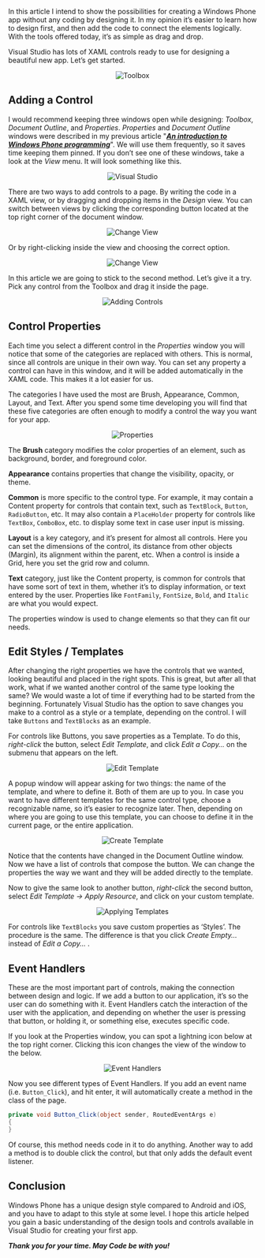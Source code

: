 In this article I intend to show the possibilities for creating a Windows Phone app without any coding by designing it. In my opinion it’s easier to learn how to design first, and then add the code to connect the elements logically. With the tools offered today, it’s as simple as drag and drop.

Visual Studio has lots of XAML controls ready to use for designing a beautiful new app. Let’s get started.

<span style="display:block;text-align:center">![Toolbox](/assets/images/2015-09-23/1442706946toolbox.gif)</span>

## Adding a Control

I would recommend keeping three windows open while designing: *Toolbox*, *Document Outline*, and *Properties*. *Properties* and *Document Outline* windows were described in my previous article "***[An introduction to Windows Phone programming](/An-Introduction-to-Windows-Phone-8.1-Development)***". We will use them frequently, so it saves time keeping them pinned. If you don’t see one of these windows, take a look at the *View* menu. It will look something like this.

<span style="display:block;text-align:center">![Visual Studio](/assets/images/2015-09-23/1442706953window.jpg)</span>

There are two ways to add controls to a page. By writing the code in a XAML view, or by dragging and dropping items in the *Design* view. You can switch between views by clicking the corresponding button located at the top right corner of the document window.

<span style="display:block;text-align:center">![Change View](/assets/images/2015-09-23/1442706939switch_view2.jpg)</span>

Or by right-clicking inside the view and choosing the correct option.

<span style="display:block;text-align:center">![Change View](/assets/images/2015-09-23/1442706905changeview.png)</span>

In this article we are going to stick to the second method. Let’s give it a try. Pick any control from the Toolbox and drag it inside the page.

<span style="display:block;text-align:center">![Adding Controls](/assets/images/2015-09-23/1442706912dragdrop.gif)</span>

## Control Properties

Each time you select a different control in the *Properties* window you will notice that some of the categories are replaced with others. This is normal, since all controls are unique in their own way. You can set any property a control can have in this window, and it will be added automatically in the XAML code. This makes it a lot easier for us.

The categories I have used the most are Brush, Appearance, Common, Layout, and Text. After you spend some time developing you will find that these five categories are often enough to modify a control the way you want for your app.

<span style="display:block;text-align:center">![Properties](/assets/images/2015-09-23/1442706931properties.jpg)</span>

The **Brush** category modifies the color properties of an element, such as background, border, and foreground color.

**Appearance** contains properties that change the visibility, opacity, or theme.

**Common** is more specific to the control type. For example, it may contain a Content property for controls that contain text, such as `TextBlock`, `Button`, `RadioButton`, etc. It may also contain a `PlaceHolder` property for controls like `TextBox`, `ComboBox`, etc. to display some text in case user input is missing.

**Layout** is a key category, and it’s present for almost all controls. Here you can set the dimensions of the control, its distance from other objects (Margin), its alignment within the parent, etc. When a control is inside a Grid, here you set the grid row and column.

**Text** category, just like the Content property, is common for controls that have some sort of text in them, whether it’s to display information, or text entered by the user. Properties like `FontFamily`, `FontSize`, `Bold`, and `Italic` are what you would expect.

The properties window is used to change elements so that they can fit our needs.

## Edit Styles / Templates

After changing the right properties we have the controls that we wanted, looking beautiful and placed in the right spots. This is great, but after all that work, what if we wanted another control of the same type looking the same? We would waste a lot of time if everything had to be started from the beginning. Fortunately Visual Studio has the option to save changes you make to a control as a style or a template, depending on the control. I will take `Buttons` and `TextBlocks` as an example.

For controls like Buttons, you save properties as a Template. To do this, *right-click* the button, select *Edit Template*, and click *Edit a Copy…* on the submenu that appears on the left.

<span style="display:block;text-align:center">![Edit Template](/assets/images/2015-09-23/1442706917edit_template.png)</span>

A popup window will appear asking for two things: the name of the template, and where to define it. Both of them are up to you. In case you want to have different templates for the same control type, choose a recognizable name, so it’s easier to recognize later. Then, depending on where you are going to use this template, you can choose to define it in the current page, or the entire application.

<span style="display:block;text-align:center">![Create Template](/assets/images/2015-09-23/1442706922edit_template_2.jpg)</span>

Notice that the contents have changed in the Document Outline window. Now we have a list of controls that compose the button. We can change the properties the way we want and they will be added directly to the template.

Now to give the same look to another button, *right-click* the second button, select *Edit Template -> Apply Resource*, and click on your custom template.

<span style="display:block;text-align:center">![Applying Templates](/assets/images/2015-09-23/1442706899apply_template.gif)</span>

For controls like `TextBlocks` you save custom properties as ‘Styles’. The procedure is the same. The difference is that you click *Create Empty…* instead of *Edit a Copy…* .

## Event Handlers

These are the most important part of controls, making the connection between design and logic. If we add a button to our application, it’s so the user can do something with it. Event Handlers catch the interaction of the user with the application, and depending on whether the user is pressing that button, or holding it, or something else, executes specific code.

If you look at the Properties window, you can spot a lightning icon below at the top right corner. Clicking this icon changes the view of the window to the below.

<span style="display:block;text-align:center">![Event Handlers](/assets/images/2015-09-23/1442706927event_handlers.jpg)</span>

Now you see different types of Event Handlers. If you add an event name (i.e. `Button_Click`), and hit enter, it will automatically create a method in the class of the page.

```c#
private void Button_Click(object sender, RoutedEventArgs e)
{
}
```

Of course, this method needs code in it to do anything. Another way to add a method is to double click the control, but that only adds the default event listener.

## Conclusion

Windows Phone has a unique design style compared to Android and iOS, and you have to adapt to this style at some level. I hope this article helped you gain a basic understanding of the design tools and controls available in Visual Studio for creating your first app.

***Thank you for your time. May Code be with you!***